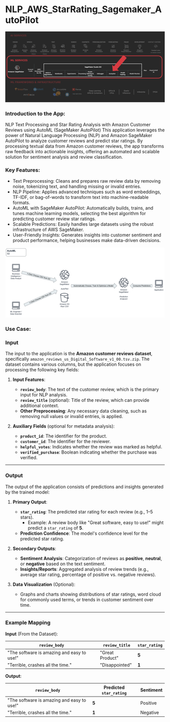 # NLP_AWS_StarRating_Sagemaker_AutoPilot
![NLP Text Processing and AutoML](https://github.com/quocnh/NLP_AWS_StarRating_Sagemaker_AutoPilot/blob/499afd8832b7b59260789edc8b8b5d2072c3e403/1-NLP_TextProcessing_StartRatingwithAmazonCustomerReview_with_AutoML_Sagemaker_AutoPilot/img/aws-stack-autopilot.png)

### Introduction to the App: 
NLP Text Processing and Star Rating Analysis with Amazon Customer Reviews using AutoML (SageMaker AutoPilot)
This application leverages the power of Natural Language Processing (NLP) and Amazon SageMaker AutoPilot to analyze customer reviews and predict star ratings. By processing textual data from Amazon customer reviews, the app transforms raw feedback into actionable insights, offering an automated and scalable solution for sentiment analysis and review classification.

### Key Features:
- Text Preprocessing: Cleans and prepares raw review data by removing noise, tokenizing text, and handling missing or invalid entries.
- NLP Pipeline: Applies advanced techniques such as word embeddings, TF-IDF, or bag-of-words to transform text into machine-readable formats.
- AutoML with SageMaker AutoPilot: Automatically builds, trains, and tunes machine learning models, selecting the best algorithm for predicting customer review star ratings.
- Scalable Predictions: Easily handles large datasets using the robust infrastructure of AWS SageMaker.
- User-Friendly Insights: Generates insights into customer sentiment and product performance, helping businesses make data-driven decisions.
  
![NLP Text Processing and AutoML](https://github.com/quocnh/NLP_AWS_StarRating_Sagemaker_AutoPilot/blob/499afd8832b7b59260789edc8b8b5d2072c3e403/1-NLP_TextProcessing_StartRatingwithAmazonCustomerReview_with_AutoML_Sagemaker_AutoPilot/img/auto_ml.png)

### Use Case:
### **Input**

The input to the application is the **Amazon customer reviews dataset**, specifically `amazon_reviews_us_Digital_Software_v1_00.tsv.zip`. The dataset contains various columns, but the application focuses on processing the following key fields:

1. **Input Features**:
   - **`review_body`**: The text of the customer review, which is the primary input for NLP analysis.
   - **`review_title`** (optional): Title of the review, which can provide additional context.
   - **Other Preprocessing**: Any necessary data cleaning, such as removing null values or invalid entries, is applied.

2. **Auxiliary Fields** (optional for metadata analysis):
   - **`product_id`**: The identifier for the product.
   - **`customer_id`**: The identifier for the reviewer.
   - **`helpful_votes`**: Indicates whether the review was marked as helpful.
   - **`verified_purchase`**: Boolean indicating whether the purchase was verified.

---

### **Output**

The output of the application consists of predictions and insights generated by the trained model:

1. **Primary Output**:
   - **`star_rating`**: The predicted star rating for each review (e.g., 1–5 stars).
     - Example: A review body like "Great software, easy to use!" might predict a `star_rating` of **5**.
   - **Prediction Confidence**: The model's confidence level for the predicted star rating.

2. **Secondary Outputs**:
   - **Sentiment Analysis**: Categorization of reviews as **positive**, **neutral**, or **negative** based on the text sentiment.
   - **Insights/Reports**: Aggregated analysis of review trends (e.g., average star rating, percentage of positive vs. negative reviews).

3. **Data Visualization** (Optional):
   - Graphs and charts showing distributions of star ratings, word cloud for commonly used terms, or trends in customer sentiment over time.

---

### **Example Mapping**

**Input** (From the Dataset):

| `review_body`                           | `review_title`    | `star_rating` |
|-----------------------------------------|-------------------|---------------|
| "The software is amazing and easy to use!" | "Great Product"    | **5**         |
| "Terrible, crashes all the time."       | "Disappointed"    | **1**         |

**Output**:

| `review_body`                           | Predicted `star_rating` | Sentiment  |
|-----------------------------------------|--------------------------|------------|
| "The software is amazing and easy to use!" | **5**                   | Positive   |
| "Terrible, crashes all the time."       | **1**                   | Negative   |
